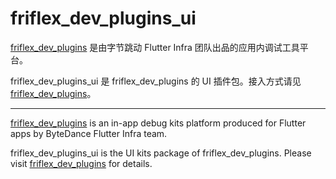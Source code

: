 # friflex_dev_plugins_ui

[friflex_dev_plugins](https://pub.dev/packages/friflex_dev_plugins) 是由字节跳动 Flutter Infra 团队出品的应用内调试工具平台。

friflex_dev_plugins_ui 是 friflex_dev_plugins 的 UI 插件包。接入方式请见 [friflex_dev_plugins](https://pub.dev/packages/friflex_dev_plugins)。

----

[friflex_dev_plugins](https://pub.dev/packages/friflex_dev_plugins) is an in-app debug kits platform produced for Flutter apps by ByteDance Flutter Infra team.

friflex_dev_plugins_ui is the UI kits package of friflex_dev_plugins. Please visit [friflex_dev_plugins](https://pub.dev/packages/friflex_dev_plugins) for details.
